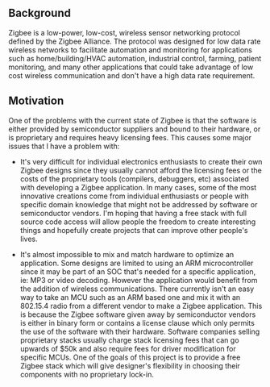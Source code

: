 ## Background

Zigbee is a low-power, low-cost, wireless sensor networking protocol defined by the Zigbee Alliance. The protocol was designed for low data rate wireless networks to facilitate automation and monitoring for applications such as home/building/HVAC automation, industrial control, farming, patient monitoring, and many other applications that could take advantage of low cost wireless communication and don't have a high data rate requirement.

## Motivation

One of the problems with the current state of Zigbee is that the software is either provided by semiconductor suppliers and bound to their hardware, or is proprietary and requires heavy licensing fees. This causes some major issues that I have a problem with:

* It's very difficult for individual electronics enthusiasts to create their own Zigbee designs since they usually cannot afford the licensing fees or the costs of the proprietary tools (compilers, debuggers, etc) associated with developing a Zigbee application. In many cases, some of the most innovative creations come from individual enthusiasts or people with specific domain knowledge that might not be addressed by software or semiconductor vendors. I'm hoping that having a free stack with full source code access will allow people the freedom to create interesting things and hopefully create projects that can improve other people's lives.

* It's almost impossible to mix and match hardware to optimize an application. Some designs are limited to using an ARM microcontroller since it may be part of an SOC that's needed for a specific application, ie: MP3 or video decoding. However the application would benefit from the addition of wireless communications. There currently isn't an easy way to take an MCU such as an ARM based one and mix it with an 802.15.4 radio from a different vendor to make a Zigbee application. This is because the Zigbee software given away by semiconductor vendors is either in binary form or contains a license clause which only permits the use of the software with their hardware. Software companies selling proprietary stacks usually charge stack licensing fees that can go upwards of $50k and also require fees for driver modification for specific MCUs. One of the goals of this project is to provide a free Zigbee stack which will give designer's flexibility in choosing their components with no proprietary lock-in.